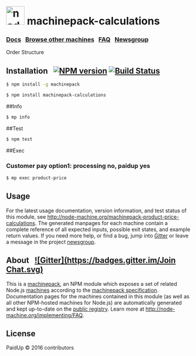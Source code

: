 
<h1>
  <a href="http://node-machine.org" title="Node-Machine public registry"><img alt="node-machine logo" title="Node-Machine Project" src="http://node-machine.org/images/machine-anthropomorph-for-white-bg.png" width="50" /></a>
  machinepack-calculations
</h1>

### [Docs](http://node-machine.org/PUOrder) &nbsp; [Browse other machines](http://node-machine.org/machinepacks) &nbsp;  [FAQ](http://node-machine.org/implementing/FAQ)  &nbsp;  [Newsgroup](https://groups.google.com/forum/?hl=en#!forum/node-machine)

Order Structure


## Installation &nbsp; [![NPM version](https://badge.fury.io/js/machinepack-product-price-calculations.svg)](http://badge.fury.io/js/machinepack-schedulegenerate) [![Build Status](https://travis-ci.org/mikermcneil/machinepack-schedulegenerate.png?branch=master)](https://travis-ci.org/mikermcneil/machinepack-schedulegenerate)

```sh
$ npm install -g machinepack
```

```sh
$ npm install machinepack-calculations
```

##Info

```sh
$ mp info
```

##Test

```sh
$ npm test
```

##Exec

### Customer pay option1: processing no, paidup yes
```sh
$ mp exec product-price
```


## Usage

For the latest usage documentation, version information, and test status of this module, see <a href="http://node-machine.org/machinepack-product-price-calculations" title="Calculate product price for customers (for node.js)">http://node-machine.org/machinepack-product-price-calculations</a>.  The generated manpages for each machine contain a complete reference of all expected inputs, possible exit states, and example return values.  If you need more help, or find a bug, jump into [Gitter](https://gitter.im/node-machine/general) or leave a message in the project [newsgroup](https://groups.google.com/forum/?hl=en#!forum/node-machine).

## About  &nbsp; [![Gitter](https://badges.gitter.im/Join Chat.svg)](https://gitter.im/node-machine/general?utm_source=badge&utm_medium=badge&utm_campaign=pr-badge&utm_content=badge)

This is a [machinepack](http://node-machine.org/machinepacks), an NPM module which exposes a set of related Node.js [machines](http://node-machine.org/spec/machine) according to the [machinepack specification](http://node-machine.org/spec/machinepack).
Documentation pages for the machines contained in this module (as well as all other NPM-hosted machines for Node.js) are automatically generated and kept up-to-date on the <a href="http://node-machine.org" title="Public machine registry for Node.js">public registry</a>.
Learn more at <a href="http://node-machine.org/implementing/FAQ" title="Machine Project FAQ (for implementors)">http://node-machine.org/implementing/FAQ</a>.

## License

PaidUp &copy; 2016 contributors

